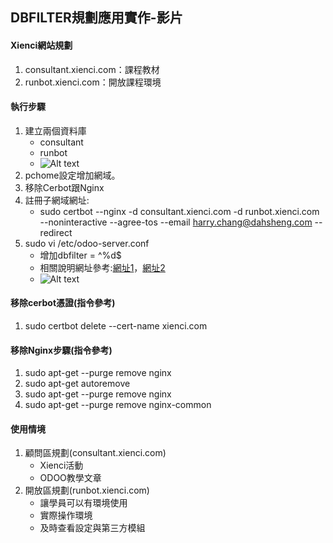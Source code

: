 ## DBFILTER規劃應用實作-影片
#### Xienci網站規劃
1. consultant.xienci.com：課程教材
2. runbot.xienci.com：開放課程環境

#### 執行步驟
1. 建立兩個資料庫
   + consultant
   + runbot
   + ![Alt text](https://github.com/ksharry/odoo-repository/blob/main/pic/C1301.png?raw=true)
2. pchome設定增加網域。
3. 移除Cerbot跟Nginx
4. 註冊子網域網址:
   + sudo certbot --nginx -d consultant.xienci.com -d runbot.xienci.com --noninteractive --agree-tos --email harry.chang@dahsheng.com --redirect
3. sudo vi /etc/odoo-server.conf
   + 增加dbfilter = ^%d$
   + 相關說明網址參考:[網址1](https://richsoda.com/blog/odoo-1/post/hostname-14)，[網址2](https://trobz.com/blog/odoo-4/post/all-you-need-to-know-about-db-filtering-in-odoo-16)
   + ![Alt text](https://github.com/ksharry/odoo-repository/blob/main/pic/C1302.png?raw=true)

#### 移除cerbot憑證(指令參考)
1. sudo certbot delete --cert-name xienci.com

#### 移除Nginx步驟(指令參考)
1. sudo apt-get --purge remove nginx
2. sudo apt-get autoremove
3. sudo apt-get --purge remove nginx
4. sudo apt-get --purge remove nginx-common

#### 使用情境
1. 顧問區規劃(consultant.xienci.com)
   + Xienci活動
   + ODOO教學文章
2. 開放區規劃(runbot.xienci.com)
   + 讓學員可以有環境使用
   + 實際操作環境
   + 及時查看設定與第三方模組

